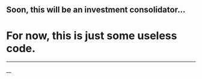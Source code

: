 ## Soon, this will be an investment consolidator...
# For now, this is just some useless code. 
_____
__

